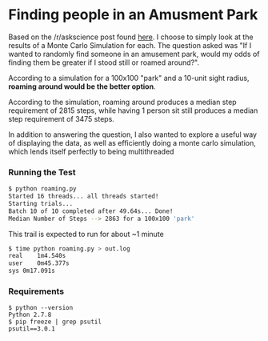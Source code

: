 # Finding people in an Amusment Park

Based on the /r/askscience post found [here](https://www.reddit.com/r/askscience/comments/35uljq/if_i_wanted_to_randomly_find_someone_in_an/). I choose to simply look at the results of a Monte Carlo Simulation for each. The question asked was "If I wanted to randomly find someone in an amusement park, would my odds of finding them be greater if I stood still or roamed around?".

According to a simulation for a 100x100 "park" and a 10-unit sight radius, **roaming around would be the better option**. 

According to the simulation, roaming around produces a median step requirement of 2815 steps, while having 1 person sit still produces a median step requirement of 3475 steps.

In addition to answering the question, I also wanted to explore a useful way of displaying the data, as well as efficiently doing a monte carlo simulation, which lends itself perfectly to being multithreaded

### Running the Test
```bash
$ python roaming.py
Started 16 threads... all threads started!
Starting trials...
Batch 10 of 10 completed after 49.64s... Done!
Median Number of Steps --> 2863 for a 100x100 'park'
```

This trail is expected to run for about ~1 minute

```bash
$ time python roaming.py > out.log
real    1m4.540s
user    0m45.377s
sys 0m17.091s
```

### Requirements
```shell
$ python --version
Python 2.7.8
$ pip freeze | grep psutil
psutil==3.0.1
```
